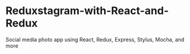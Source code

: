 # Reduxstagram-with-React-and-Redux
Social media photo app using React, Redux, Express, Stylus, Mocha, and more
